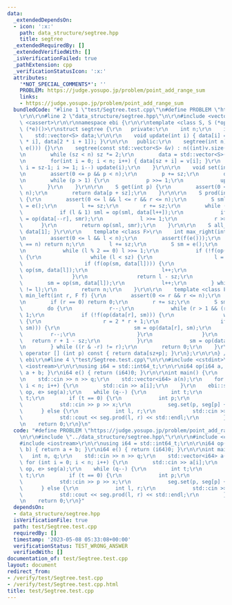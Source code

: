```yaml
---
data:
  _extendedDependsOn:
  - icon: ':x:'
    path: data_structure/segtree.hpp
    title: segtree
  _extendedRequiredBy: []
  _extendedVerifiedWith: []
  _isVerificationFailed: true
  _pathExtension: cpp
  _verificationStatusIcon: ':x:'
  attributes:
    '*NOT_SPECIAL_COMMENTS*': ''
    PROBLEM: https://judge.yosupo.jp/problem/point_add_range_sum
    links:
    - https://judge.yosupo.jp/problem/point_add_range_sum
  bundledCode: "#line 1 \"test/Segtree.test.cpp\"\n#define PROBLEM \"https://judge.yosupo.jp/problem/point_add_range_sum\"\
    \r\n\r\n#line 2 \"data_structure/segtree.hpp\"\n\r\n#include <vector>\r\n#include\
    \ <cassert>\r\n\r\nnamespace ebi {\r\n\r\ntemplate <class S, S (*op)(S, S), S\
    \ (*e)()>\r\nstruct segtree {\r\n   private:\r\n    int n;\r\n    int sz;\r\n\
    \    std::vector<S> data;\r\n\r\n    void update(int i) { data[i] = op(data[2\
    \ * i], data[2 * i + 1]); }\r\n\r\n   public:\r\n    segtree(int n) : segtree(std::vector<S>(n,\
    \ e())) {}\r\n    segtree(const std::vector<S> &v) : n((int)v.size()), sz(1) {\r\
    \n        while (sz < n) sz *= 2;\r\n        data = std::vector<S>(2 * sz, e());\r\
    \n        for(int i = 0; i < n; i++) { data[sz + i] = v[i]; }\r\n        for(int\
    \ i = sz-1; i >= 1; i--) update(i);\r\n    }\r\n\r\n    void set(int p, S x) {\r\
    \n        assert(0 <= p && p < n);\r\n        p += sz;\r\n        data[p] = x;\r\
    \n        while (p > 1) {\r\n            p >>= 1;\r\n            update(p);\r\n\
    \        }\r\n    }\r\n\r\n    S get(int p) {\r\n        assert(0 <= p && p <\
    \ n);\r\n        return data[p + sz];\r\n    }\r\n\r\n    S prod(int l, int r)\
    \ {\r\n        assert(0 <= l && l <= r && r <= n);\r\n        S sml = e(), smr\
    \ = e();\r\n        l += sz;\r\n        r += sz;\r\n        while (l < r) {\r\n\
    \            if (l & 1) sml = op(sml, data[l++]);\r\n            if (r & 1) smr\
    \ = op(data[--r], smr);\r\n            l >>= 1;\r\n            r >>= 1;\r\n  \
    \      }\r\n        return op(sml, smr);\r\n    }\r\n\r\n    S all_prod() { return\
    \ data[1]; }\r\n\r\n    template <class F>\r\n    int max_right(int l, F f) {\r\
    \n        assert(0 <= l && l < n);\r\n        assert(f(e()));\r\n        if (l\
    \ == n) return n;\r\n        l += sz;\r\n        S sm = e();\r\n        do {\r\
    \n            while (l % 2 == 0) l >>= 1;\r\n            if (!f(op(sm, data[l])))\
    \ {\r\n                while (l < sz) {\r\n                    l = 2 * l;\r\n\
    \                    if (f(op(sm, data[l]))) {\r\n                        sm =\
    \ op(sm, data[l]);\r\n                        l++;\r\n                    }\r\n\
    \                }\r\n                return l - sz;\r\n            }\r\n    \
    \        sm = op(sm, data[l]);\r\n            l++;\r\n        } while ((l & -l)\
    \ != l);\r\n        return n;\r\n    }\r\n\r\n    template <class F>\r\n    int\
    \ min_left(int r, F f) {\r\n        assert(0 <= r && r <= n);\r\n        assert(f(e()));\r\
    \n        if (r == 0) return 0;\r\n        r += sz;\r\n        S sm = e();\r\n\
    \        do {\r\n            r--;\r\n            while (r > 1 && (r % 2)) r >>=\
    \ 1;\r\n            if (!f(op(data[r], sm))) {\r\n                while (r < sz)\
    \ {\r\n                    r = 2 * r + 1;\r\n                    if (f(op(data[r],\
    \ sm))) {\r\n                        sm = op(data[r], sm);\r\n               \
    \         r--;\r\n                    }\r\n                }\r\n             \
    \   return r + 1 - sz;\r\n            }\r\n            sm = op(data[r], sm);\r\
    \n        } while ((r & -r) != r);\r\n        return 0;\r\n    }\r\n\r\n    S\
    \ operator [] (int p) const { return data[sz+p]; }\r\n};\r\n\r\n} // namespace\
    \ ebi\r\n#line 4 \"test/Segtree.test.cpp\"\n\r\n#include <cstdint>\r\n#include\
    \ <iostream>\r\n\r\nusing i64 = std::int64_t;\r\n\r\ni64 op(i64 a, i64 b) { return\
    \ a + b; }\r\ni64 e() { return (i64)0; }\r\n\r\nint main() {\r\n    int n, q;\r\
    \n    std::cin >> n >> q;\r\n    std::vector<i64> a(n);\r\n    for (int i = 0;\
    \ i < n; i++) {\r\n        std::cin >> a[i];\r\n    }\r\n    ebi::segtree<i64,\
    \ op, e> seg(a);\r\n    while (q--) {\r\n        int t;\r\n        std::cin >>\
    \ t;\r\n        if (t == 0) {\r\n            int p;\r\n            i64 x;\r\n\
    \            std::cin >> p >> x;\r\n            seg.set(p, seg[p] + x);\r\n  \
    \      } else {\r\n            int l, r;\r\n            std::cin >> l >> r;\r\n\
    \            std::cout << seg.prod(l, r) << std::endl;\r\n        }\r\n    }\r\
    \n    return 0;\r\n}\n"
  code: "#define PROBLEM \"https://judge.yosupo.jp/problem/point_add_range_sum\"\r\
    \n\r\n#include \"../data_structure/segtree.hpp\"\r\n\r\n#include <cstdint>\r\n\
    #include <iostream>\r\n\r\nusing i64 = std::int64_t;\r\n\r\ni64 op(i64 a, i64\
    \ b) { return a + b; }\r\ni64 e() { return (i64)0; }\r\n\r\nint main() {\r\n \
    \   int n, q;\r\n    std::cin >> n >> q;\r\n    std::vector<i64> a(n);\r\n   \
    \ for (int i = 0; i < n; i++) {\r\n        std::cin >> a[i];\r\n    }\r\n    ebi::segtree<i64,\
    \ op, e> seg(a);\r\n    while (q--) {\r\n        int t;\r\n        std::cin >>\
    \ t;\r\n        if (t == 0) {\r\n            int p;\r\n            i64 x;\r\n\
    \            std::cin >> p >> x;\r\n            seg.set(p, seg[p] + x);\r\n  \
    \      } else {\r\n            int l, r;\r\n            std::cin >> l >> r;\r\n\
    \            std::cout << seg.prod(l, r) << std::endl;\r\n        }\r\n    }\r\
    \n    return 0;\r\n}"
  dependsOn:
  - data_structure/segtree.hpp
  isVerificationFile: true
  path: test/Segtree.test.cpp
  requiredBy: []
  timestamp: '2023-05-08 05:33:08+00:00'
  verificationStatus: TEST_WRONG_ANSWER
  verifiedWith: []
documentation_of: test/Segtree.test.cpp
layout: document
redirect_from:
- /verify/test/Segtree.test.cpp
- /verify/test/Segtree.test.cpp.html
title: test/Segtree.test.cpp
---
```

